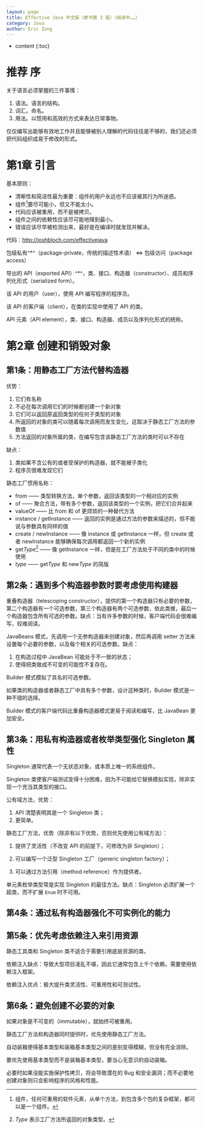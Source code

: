 ```yaml
---
layout: page
title: Effective Java 中文版（原书第 3 版）（阅读中……）
category: Java
author: Eric Zong	
---
```


* content
{:toc}

# 推荐 序

关于语言必须掌握的三件事情：

1. 语法。语言的结构。
2. 词汇。命名。
3. 用法。以惯用和高效的方式来表达日常事物。

仅仅编写出能够有效地工作并且能够被别人理解的代码往往是不够的，我们还必须把代码组织成易于修改的形式。

# 第1章 引言

基本原则：

* 清晰性和简洁性最为重要：组件的用户永远也不应该被其行为所迷惑。
* 组件[^1]要尽可能小，但又不能太小。
* 代码应该被重用，而不是被拷贝。
* 组件之间的依赖性应该尽可能地降到最小。
* 错误应该尽早被检测出来，最好是在编译时就发现并解决。

[^1]: 组件，任何可重用的软件元素，从单个方法，到包含多个包的复杂框架，都可以是一个组件。

代码：http://joshbloch.com/effectivejava

包级私有^*^（package-private，传统的描述性术语） <=> 包级访问（package access）

导出的 API（exported API）^*^，类、接口、构造器（constructor）、成员和序列化形式（serialized form）。

该 API 的用户（user），使用 API 编写程序的程序员。

该 API 的客户端（client），在类的实现中使用了 API 的类。

API 元素（API element），类、接口、构造器、成员以及序列化形式的统称。

# 第2章 创建和销毁对象

## 第1条：用静态工厂方法代替构造器

优势：

1. 它们有名称
2. 不必在每次调用它们的时候都创建一个新对象
3. 它们可以返回原返回类型的任何子类型的对象
4. 所返回的对象的类可以随着每次调用而发生变化，这取决于静态工厂方法的参数值
5. 方法返回的对象所属的类，在编写包含该静态工厂方法的类时可以不存在

缺点：

1. 类如果不含公有的或者受保护的构造器，就不能被子类化
2. 程序员很难发现它们

静态工厂惯用名称：

* from —— 类型转换方法，单个参数，返回该类型的一个相对应的实例
* of —— 聚合方法，带有多个参数，返回该类型的一个实例，把它们合并起来
* valueOf —— 比 from 和 of 更烦琐的一种替代方法
* instance / getInstance —— 返回的实例是通过方法的参数来描述的，但不能说与参数具有同样的值
* create / newInstance —— 像 instance 或 getInstance 一样，但 create 或者 newInstance 能够确保每次调用都返回一个新的实例
* get*Type*[^2] —— 像 getInstance 一样，但是在工厂方法处于不同的类中的时候使用
* *type* —— get*Type* 和 new*Type* 的简版

[^2]: *Type* 表示工厂方法所返回的对象类型。

## 第2条：遇到多个构造器参数时要考虑使用构建器

重叠构造器（telescoping constructor），提供的第一个构造器只有必要的参数，第二个构造器有一个可选参数，第三个构造器有两个可选参数，依此类推，最后一个构造器包含所有可选的参数。缺点：当有许多参数的时候，客户端代码会很难编写，较难阅读。

JavaBeans 模式，先调用一个无参构造器来创建对象，然后再调用 setter 方法来设置每个必要的参数，以及每个相关的可选参数。缺点：

1. 在构造过程中 JavaBean 可能处于不一致的状态；
2. 使得把类做成不可变的可能性不复存在。

Builder 模式模拟了具名的可选参数。

如果类的构造器或者静态工厂中具有多个参数，设计这种类时，Builder 模式是一种不错的选择。

Builder 模式的客户端代码比重叠构造器模式更易于阅读和编写，比 JavaBean 更加安全。

## 第3条：用私有构造器或者枚举类型强化 Singleton 属性

Singleton 通常代表一个无状态对象，或本质上唯一的系统组件。

Singleton 类使客户端测试变得十分困难，因为不可能给它替换模拟实现，除非实现一个充当其类型的接口。

公有域方法，优势：

1. API 清楚表明其是一个 Singleton 类；
2. 更简单。

静态工厂方法，优势（除非有以下优势，否则优先使用公有域方法）：

1. 提供了灵活性（不改变 API 的前提下，可修改为非 Singleton）；

2. 可以编写一个泛型 Singleton 工厂（generic singleton factory）；
3. 可以通过方法引用（method reference）作为提供者。

单元素枚举类型常是实现 Singleton 的最佳方法。缺点：Singleton 必须扩展一个超类，而不扩展 `Enum` 时不可用。

## 第4条：通过私有构造器强化不可实例化的能力

## 第5条：优先考虑依赖注入来引用资源

静态工具类和 Singleton 类不适合于需要引用底层资源的类。

依赖注入缺点：导致大型项目凌乱不堪，因此它通常包含上千个依赖。需要使用依赖注入框架。

依赖注入优点：极大提升类灵活性、可重用性和可测试性。

## 第6条：避免创建不必要的对象

如果对象是不可变的（immutable），就始终可被重用。

静态工厂方法和构造器同时提供时，优先使用静态工厂方法。

自动装箱使得基本类型和装箱基本类型之间的差别变得模糊，但没有完全消除。

要优先使用基本类型而不是装箱基本类型，要当心无意识的自动装箱。

必要时如果没能实施保护性拷贝，将会导致潜在的 Bug 和安全漏洞；而不必要地创建对象则只会影响程序的风格和性能。